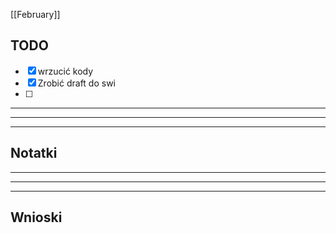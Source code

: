 [[February]]

## TODO
- [x] wrzucić kody
- [x] Zrobić draft do swi
- [ ] 

---
---
---
## Notatki





---
---
---
## Wnioski